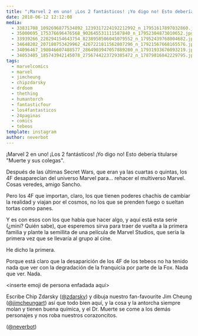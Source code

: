 ```yaml
---
title: "¡Marvel 2 en uno! ¡Los 2 fantásticos! ¡Yo digo no! Esto debería titularse \"Muerte y sus colegas\""
date: 2018-06-12 12:12:08
media: 
  - 33831708_1092696877534892_1239317224192212992_n_17951617897032860.jpg
  - 35000695_175376696476568_902645531111587840_n_17952304873010652.jpg
  - 33939266_228294154643754_8238958506045079552_n_17952439768004682.jpg
  - 34648202_207180753429962_4267221811562807296_n_17921567668165576.jpg
  - 34096467_198046607488577_2864903947057889280_n_17931933676093219.jpg
  - 34053405_185743942145078_2756744223729385472_n_17879816842229795.jpg
tags: 
  - marvelcomics
  - marvel
  - jimcheung
  - chipzdarsky
  - drdoom
  - thething
  - humantorch
  - fantasticfour
  - los4fantasticos
  - 24paginas
  - comics
  - tebeos
template: instagram
author: neverbot
---
```


¡Marvel 2 en uno! ¡Los 2 fantásticos! ¡Yo digo no! Esto debería titularse "Muerte y sus colegas".


Después de las últimas Secret Wars, que eran ya las cuartas o quintas, los 4F desaparecían del universo Marvel para... rehacer el multiverso Marvel. Cosas veredes, amigo Sancho.


Pero los 4F que importan, claro, los que tienen poderes chachis de cambiar la realidad y viajan por el cosmos, no los que se prenden fuego o sueltan tortas como panes.


Y es con esos con los que había que hacer algo, y aquí está esta serie (¿mini? Quién sabe), que esperemos sirva para traer de vuelta a la primera familia y plante la semillita de una película de Marvel Studios, que sería la primera vez que se llevaría al grupo al cine.


He dicho la primera.


Porque está claro que la desaparición de los 4F de los tebeos no ha tenido nada que ver con la degradación de la franquicia por parte de la Fox. Nada que ver. Nada.


<inserte emoji de persona enfadada aquí>


Escribe Chip Zdarsky ([@zdarsky](https://instagram.com/zdarsky)) y dibuja nuestro fan-favourite Jim Cheung ([@jimcheungart](https://instagram.com/jimcheungart)) así que todo bien aquí, y la cosa y la antorcha siempre molan y tienen buena química, y el Dr. Muerte se come a los demás personajes y nos roba nuestros corazoncitos.


([@neverbot](https://instagram.com/neverbot))
